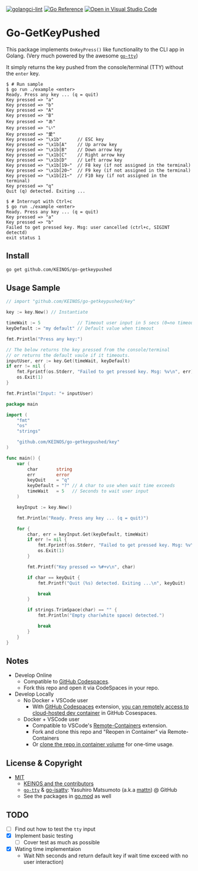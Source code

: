 [![golangci-lint](https://github.com/KEINOS/go-getkeypushed/actions/workflows/golangci-lint.yaml/badge.svg)](https://github.com/KEINOS/go-getkeypushed/actions/workflows/golangci-lint.yaml)
[![Go Reference](https://pkg.go.dev/badge/github.com/KEINOS/go-getkeypushed.svg)](https://pkg.go.dev/github.com/KEINOS/go-getkeypushed/key "Read generated documentation")
[![Open in Visual Studio Code](https://open.vscode.dev/badges/open-in-vscode.svg)](https://open.vscode.dev/KEINOS/go-getkeypushed)

# Go-GetKeyPushed

This package implements `OnKeyPress()` like functionality to the CLI app in Golang. (Very much powered by the awesome [`go-tty`](https://github.com/mattn/go-tty/))

It simply returns the key pushed from the console/terminal (TTY) without the `enter` key.

```shellsession
$ # Run sample
$ go run ./example <enter>
Ready. Press any key ... (q = quit)
Key pressed => "a"
Key pressed => "b"
Key pressed => "A"
Key pressed => "B"
Key pressed => "あ"
Key pressed => "い"
Key pressed => "愛"
Key pressed => "\x1b"      // ESC key
Key pressed => "\x1b[A"    // Up arrow key
Key pressed => "\x1b[B"    // Down arrow key
Key pressed => "\x1b[C"    // Right arrow key
Key pressed => "\x1b[D"    // Left arrow key
Key pressed => "\x1b[19~"  // F8 key (if not assigned in the terminal)
Key pressed => "\x1b[20~"  // F9 key (if not assigned in the terminal)
Key pressed => "\x1b[21~"  // F10 key (if not assigned in the terminal)
Key pressed => "q"
Quit (q) detected. Exiting ...
```

```shellsession
$ # Interrupt with Ctrl+c
$ go run ./example <enter>
Ready. Press any key ... (q = quit)
Key pressed => "a"
Key pressed => "b"
Failed to get pressed key. Msg: user cancelled (ctrl+c, SIGINT detectd)
exit status 1
```

## Install

```bash
go get github.com/KEINOS/go-getkeypushed
```

## Usage Sample

```go
// import "github.com/KEINOS/go-getkeypushed/key"

key := key.New() // Instantiate

timeWait := 5              // Timeout user input in 5 secs (0=no timeout)
keyDefault := "my default" // Default value when timeout

fmt.Println("Press any key:")

// The below returns the key pressed from the console/terminal
// or returns the default vaule if it timeouts.
inputUser, err := key.Get(timeWait, keyDefault)
if err != nil {
	fmt.Fprintf(os.Stderr, "Failed to get pressed key. Msg: %v\n", err)
	os.Exit(1)
}

fmt.Println("Input: "+ inputUser)
```

```go
package main

import (
	"fmt"
	"os"
	"strings"

	"github.com/KEINOS/go-getkeypushed/key"
)

func main() {
	var (
		char       string
		err        error
		keyQuit    = "q"
		keyDefault = "?" // A char to use when wait time exceeds
		timeWait   = 5   // Seconds to wait user input
	)

	keyInput := key.New()

	fmt.Println("Ready. Press any key ... (q = quit)")

	for {
		char, err = keyInput.Get(keyDefault, timeWait)
		if err != nil {
			fmt.Fprintf(os.Stderr, "Failed to get pressed key. Msg: %v\n", err)
			os.Exit(1)
		}

		fmt.Printf("Key pressed => %#+v\n", char)

		if char == keyQuit {
			fmt.Printf("Quit (%s) detected. Exiting ...\n", keyQuit)

			break
		}

		if strings.TrimSpace(char) == "" {
			fmt.Println("Empty char(white space) detected.")

			break
		}
	}
}

```

## Notes

- Develop Online
  - Compatible to [GitHub Codespaces](https://github.com/features/codespaces).
  - Fork this repo and open it via CodeSpaces in your repo.
- Develop Locally
  - No Docker + VSCode user
    - With [GitHub Codespaces](https://marketplace.visualstudio.com/items?itemName=GitHub.codespaces) extension, [you can remotely access to cloud-hosted dev container](https://docs.github.com/ja/codespaces/developing-in-codespaces/using-codespaces-in-visual-studio-code) in GitHub Cosespaces.
  - Docker + VSCode user
    - Compatible to VSCode's [Remote-Containers](https://marketplace.visualstudio.com/items?itemName=ms-vscode-remote.vscode-remote-extensionpack) extension.
    - Fork and clone this repo and "Reopen in Container" via Remote-Containers
    - Or [clone the repo in container volume](vscode://ms-vscode-remote.remote-containers/cloneInVolume?url=https://github.com/KEINOS/go-getkeypushed) for one-time usage.

## License & Copyright

- [MIT](https://github.com/KEINOS/go-getkeypushed/blob/master/LICENSE)
  - [KEINOS and the contributors](https://github.com/KEINOS/go-getkeypushed/graphs/contributors)
  - [`go-tty`](https://github.com/mattn/go-tty/) & [go-isatty](https://github.com/mattn/go-isatty): Yasuhiro Matsumoto (a.k.a [mattn](https://github.com/mattn/)) @ GitHub
  - See the packages in [go.mod](./go.mod) as well

## TODO

- [ ] Find out how to test the `tty` input
- [x] Implement basic testing
  - [ ] Cover test as much as possible
- [x] Wating time implementaion
  - Wait Nth seconds and return default key if wait time exceed with no user interaction)

